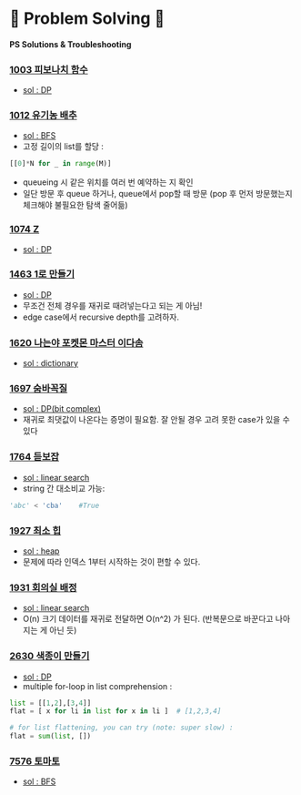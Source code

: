 # 🥇 Problem Solving 🥇
#### PS Solutions & Troubleshooting

### [1003 피보나치 함수](https://www.acmicpc.net/problem/1003)
- [sol : DP](https://github.com/woosukji/problem_solving/blob/main/problems/1003.py)

### [1012 유기농 배추](https://www.acmicpc.net/problem/1012)
- [sol : BFS](https://github.com/woosukji/problem_solving/blob/main/problems/1012.py)
- 고정 길이의 list를 할당 :
```python
[[0]*N for _ in range(M)]
```
- queueing 시 같은 위치를 여러 번 예약하는 지 확인
- 일단 방문 후 queue 하거나, queue에서 pop할 때 방문 (pop 후 먼저 방문했는지 체크해야 불필요한 탐색 줄어듦)

### [1074 Z](https://www.acmicpc.net/problem/1074)
- [sol : DP](https://github.com/woosukji/problem_solving/blob/main/problems/1074.py)

### [1463 1로 만들기](https://www.acmicpc.net/problem/1463)
- [sol : DP](https://github.com/woosukji/problem_solving/blob/main/problems/1463.py)
- 무조건 전체 경우를 재귀로 때려넣는다고 되는 게 아님!
- edge case에서 recursive depth를 고려하자.

### [1620 나는야 포켓몬 마스터 이다솜](https://www.acmicpc.net/problem/1620)
- [sol : dictionary](https://github.com/woosukji/problem_solving/blob/main/problems/1620.py)

### [1697 숨바꼭질](https://www.acmicpc.net/problem/1697)
- [sol : DP(bit complex)](https://github.com/woosukji/problem_solving/blob/main/problems/1697.py)
- 재귀로 최댓값이 나온다는 증명이 필요함. 잘 안될 경우 고려 못한 case가 있을 수 있다

### [1764 듣보잡](https://www.acmicpc.net/problem/1764)
- [sol : linear search](https://github.com/woosukji/problem_solving/blob/main/problems/1764.py)
- string 간 대소비교 가능:
```python
'abc' < 'cba'    #True
```

### [1927 최소 힙](https://www.acmicpc.net/problem/1927)
- [sol : heap](https://github.com/woosukji/problem_solving/blob/main/problems/1927.py)
- 문제에 따라 인덱스 1부터 시작하는 것이 편할 수 있다.

### [1931 회의실 배정](https://www.acmicpc.net/problem/1931)
- [sol : linear search](https://github.com/woosukji/problem_solving/blob/main/problems/1931.py)
- O(n) 크기 데이터를 재귀로 전달하면 O(n^2) 가 된다. (반복문으로 바꾼다고 나아지는 게 아닌 듯)

### [2630 색종이 만들기](https://www.acmicpc.net/problem/2630)
- [sol : DP](https://github.com/woosukji/problem_solving/blob/main/problems/2630.py)
- multiple for-loop in list comprehension :
```python
list = [[1,2],[3,4]]
flat = [ x for li in list for x in li ]  # [1,2,3,4]

# for list flattening, you can try (note: super slow) :
flat = sum(list, [])
```

### [7576 토마토](https://www.acmicpc.net/problem/7576)
- [sol : BFS](https://github.com/woosukji/problem_solving/blob/main/problems/7576.py)
